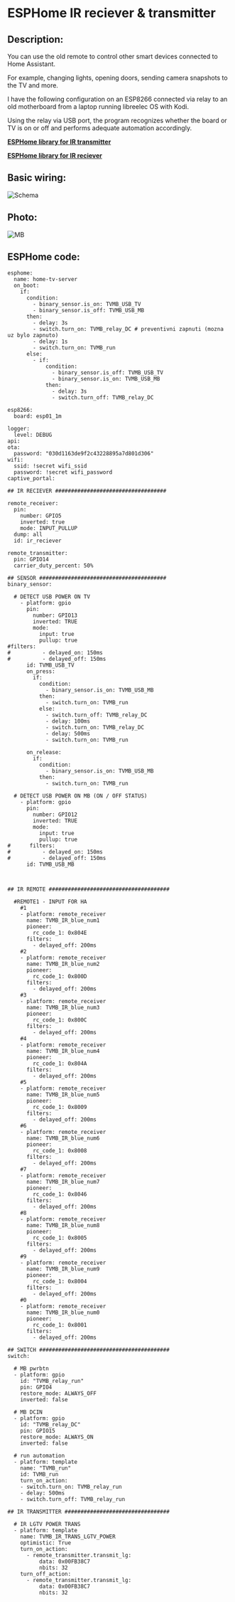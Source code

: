 # ESPHome IR reciever & transmitter

## Description:
You can use the old remote to control other smart devices connected to Home Assistant. 

For example, changing lights, opening doors, sending camera snapshots to the TV and more.

I have the following configuration on an ESP8266 connected via relay to an old motherboard from a laptop running libreelec OS with Kodi.

Using the relay via USB port, the program recognizes whether the board or TV is on or off and performs adequate automation accordingly.

[**ESPHome library for IR transmitter**](https://esphome.io/components/remote_transmitter.html)

[**ESPHome library for IR reciever**](https://esphome.io/components/remote_receiver.html)

## Basic wiring:

![Schema](https://github.com/peca2345/ESPHome-IR-reciever/blob/main/IMG/schema.png?raw=true)

## Photo:

![MB](https://github.com/peca2345/ESPHome-IR-reciever/blob/main/IMG/TVMB-IR.png?raw=true)

## ESPHome code:

```
esphome:
  name: home-tv-server
  on_boot:
    if:
      condition:
        - binary_sensor.is_on: TVMB_USB_TV
        - binary_sensor.is_off: TVMB_USB_MB
      then:
        - delay: 3s
        - switch.turn_on: TVMB_relay_DC # preventivni zapnuti (mozna uz bylo zapnuto)
        - delay: 1s
        - switch.turn_on: TVMB_run
      else:
        - if:
            condition:
              - binary_sensor.is_off: TVMB_USB_TV
              - binary_sensor.is_on: TVMB_USB_MB
            then:
              - delay: 3s
              - switch.turn_off: TVMB_relay_DC

esp8266:
  board: esp01_1m

logger:
  level: DEBUG
api:
ota:
  password: "030d1163de9f2c43228895a7d801d306"
wifi:
  ssid: !secret wifi_ssid
  password: !secret wifi_password
captive_portal:

## IR RECIEVER ###################################

remote_receiver:
  pin: 
    number: GPIO5
    inverted: true
    mode: INPUT_PULLUP
  dump: all
  id: ir_reciever

remote_transmitter:
  pin: GPIO14
  carrier_duty_percent: 50%

## SENSOR ########################################
binary_sensor:

  # DETECT USB POWER ON TV
    - platform: gpio 
      pin:
        number: GPIO13
        inverted: TRUE
        mode:
          input: true
          pullup: true
#filters:
#          - delayed_on: 150ms
#          - delayed_off: 150ms
      id: TVMB_USB_TV
      on_press:
        if:
          condition:
            - binary_sensor.is_on: TVMB_USB_MB
          then:
            - switch.turn_on: TVMB_run
          else:
            - switch.turn_off: TVMB_relay_DC
            - delay: 100ms
            - switch.turn_on: TVMB_relay_DC
            - delay: 500ms
            - switch.turn_on: TVMB_run

      on_release:
        if:
          condition:
            - binary_sensor.is_on: TVMB_USB_MB
          then:
            - switch.turn_on: TVMB_run
          
  # DETECT USB POWER ON MB (ON / OFF STATUS)
    - platform: gpio
      pin:
        number: GPIO12
        inverted: TRUE
        mode:
          input: true
          pullup: true
#      filters:
#          - delayed_on: 150ms
#          - delayed_off: 150ms
      id: TVMB_USB_MB


          
## IR REMOTE ######################################

  #REMOTE1 - INPUT FOR HA
    #1
    - platform: remote_receiver
      name: TVMB_IR_blue_num1
      pioneer:
        rc_code_1: 0x804E
      filters:
        - delayed_off: 200ms
    #2
    - platform: remote_receiver
      name: TVMB_IR_blue_num2
      pioneer:
        rc_code_1: 0x800D
      filters:
        - delayed_off: 200ms
    #3
    - platform: remote_receiver
      name: TVMB_IR_blue_num3
      pioneer:
        rc_code_1: 0x800C
      filters:
        - delayed_off: 200ms
    #4
    - platform: remote_receiver
      name: TVMB_IR_blue_num4
      pioneer:
        rc_code_1: 0x804A
      filters:
        - delayed_off: 200ms
    #5
    - platform: remote_receiver
      name: TVMB_IR_blue_num5
      pioneer:
        rc_code_1: 0x8009
      filters:
        - delayed_off: 200ms
    #6
    - platform: remote_receiver
      name: TVMB_IR_blue_num6
      pioneer:
        rc_code_1: 0x8008
      filters:
        - delayed_off: 200ms
    #7
    - platform: remote_receiver
      name: TVMB_IR_blue_num7
      pioneer:
        rc_code_1: 0x8046
      filters:
        - delayed_off: 200ms
    #8
    - platform: remote_receiver
      name: TVMB_IR_blue_num8
      pioneer:
        rc_code_1: 0x8005
      filters:
        - delayed_off: 200ms
    #9
    - platform: remote_receiver
      name: TVMB_IR_blue_num9
      pioneer:
        rc_code_1: 0x8004
      filters:
        - delayed_off: 200ms
    #0
    - platform: remote_receiver
      name: TVMB_IR_blue_num0
      pioneer:
        rc_code_1: 0x8001
      filters:
        - delayed_off: 200ms

## SWITCH #########################################
switch:

  # MB pwrbtn
  - platform: gpio 
    id: "TVMB_relay_run"
    pin: GPIO4
    restore_mode: ALWAYS_OFF
    inverted: false

  # MB DCIN    
  - platform: gpio 
    id: "TVMB_relay_DC"
    pin: GPIO15
    restore_mode: ALWAYS_ON
    inverted: false
    
  # run automation    
  - platform: template 
    name: "TVMB_run"
    id: TVMB_run
    turn_on_action:
    - switch.turn_on: TVMB_relay_run
    - delay: 500ms
    - switch.turn_off: TVMB_relay_run

## IR TRANSMITTER #################################

  # IR LGTV POWER TRANS
  - platform: template 
    name: TVMB_IR_TRANS_LGTV_POWER
    optimistic: True
    turn_on_action:
      - remote_transmitter.transmit_lg:
          data: 0x00FB38C7
          nbits: 32
    turn_off_action:
      - remote_transmitter.transmit_lg:
          data: 0x00FB38C7
          nbits: 32
```
